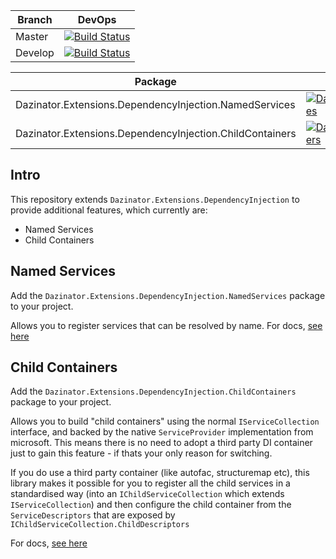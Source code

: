 | Branch  | DevOps |
| ------------- | ------------- |
| Master  | [![Build Status](https://darrelltunnell.visualstudio.com/Public%20Projects/_apis/build/status/dazinator.Dazinator.Extensions.DependencyInjection?branchName=master)](https://darrelltunnell.visualstudio.com/Public%20Projects/_build/latest?definitionId=12&branchName=master) |
| Develop | [![Build Status](https://darrelltunnell.visualstudio.com/Public%20Projects/_apis/build/status/dazinator.Dazinator.Extensions.DependencyInjection?branchName=develop)](https://darrelltunnell.visualstudio.com/Public%20Projects/_build/latest?definitionId=12&branchName=develop) |

| Package  | Stable | Pre-release |
| ------------- | --- | --- |
| Dazinator.Extensions.DependencyInjection.NamedServices  | [![Dazinator.Extensions.DependencyInjection.NamedServices](https://img.shields.io/nuget/v/Dazinator.Extensions.DependencyInjection.NamedServices.svg)](https://www.nuget.org/packages/Dazinator.Extensions.DependencyInjection.NamedServices/) | [![Dazinator.Extensions.DependencyInjection.NamedServices](https://img.shields.io/nuget/vpre/Dazinator.Extensions.DependencyInjection.NamedServices.svg)](https://www.nuget.org/packages/Dazinator.Extensions.DependencyInjection.NamedServices/) | 
| Dazinator.Extensions.DependencyInjection.ChildContainers  | [![Dazinator.Extensions.DependencyInjection.ChildContainers](https://img.shields.io/nuget/v/Dazinator.Extensions.DependencyInjection.ChildContainers.svg)](https://www.nuget.org/packages/Dazinator.Extensions.DependencyInjection.ChildContainers/) | [![Dazinator.Extensions.DependencyInjection.ChildContainers](https://img.shields.io/nuget/vpre/Dazinator.Extensions.DependencyInjection.ChildContainers.svg)](https://www.nuget.org/packages/Dazinator.Extensions.DependencyInjection.ChildContainers/) | 


## Intro

This repository extends `Dazinator.Extensions.DependencyInjection` to provide additional features, which currently are:

- Named Services
- Child Containers

## Named Services

Add the `Dazinator.Extensions.DependencyInjection.NamedServices` package to your project.

Allows you to register services that can be resolved by name.
For docs, [see here](./src/DependencyInjection.NamedServices/README.md)


## Child Containers

Add the `Dazinator.Extensions.DependencyInjection.ChildContainers` package to your project.

Allows you to build "child containers" using the normal `IServiceCollection` interface, and backed by the native `ServiceProvider` implementation from microsoft.
This means there is no need to adopt a third party DI container just to gain this feature - if thats your only reason for switching.

If you do use a third party container (like autofac, structuremap etc), this library makes it possible for you to 
register all the child services in a standardised way (into an `IChildServiceCollection` which extends `IServiceCollection`)
and then configure the child container from the `ServiceDescriptors` that are exposed by `IChildServiceCollection.ChildDescriptors`

For docs, [see here](./src/DependencyInjection.ChildContainers/README.md)